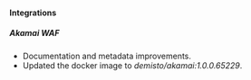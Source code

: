 
#### Integrations

##### Akamai WAF

- Documentation and metadata improvements.
- Updated the docker image to *demisto/akamai:1.0.0.65229*.
